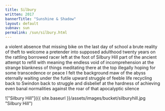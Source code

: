 ```yaml
---
title: Silbury
written: 2017
bannerTitle: "Sunshine & Shadow" 
layout: default
subnav: sun
permalink: /sun/silbury.html
---
```


<div class="poem">
a violent absence  
that missing bike  
on the last day of school  
a brute reality  
of theft  
to welcome a pretender  
into supposed adulthood  
twenty years on  
the rattling borrowed racer  
left at the foot  
of Silbury Hill  
part of the ancient attempt  
to refill with meaning  
the endless void  
of incomprehension  
at the strange blankness  
of things  
meditating there at the top  
illegally  
hoping for some transcedence  
or peace  
I felt the background maw  
of the abyss  
eternally waiting  
under the futile upward struggle  
of feeble life  
recycling  
back to Swindon  
back to struggle  
and disbelief at the hardness  
of achieving even banal normalities  
against the roar  
of that apocalyptic  
silence  
</div>

!["Silbury Hill"]({{ site.baseurl }}/assets/images/bucket/silburyhill.jpg "Silbury Hill")
